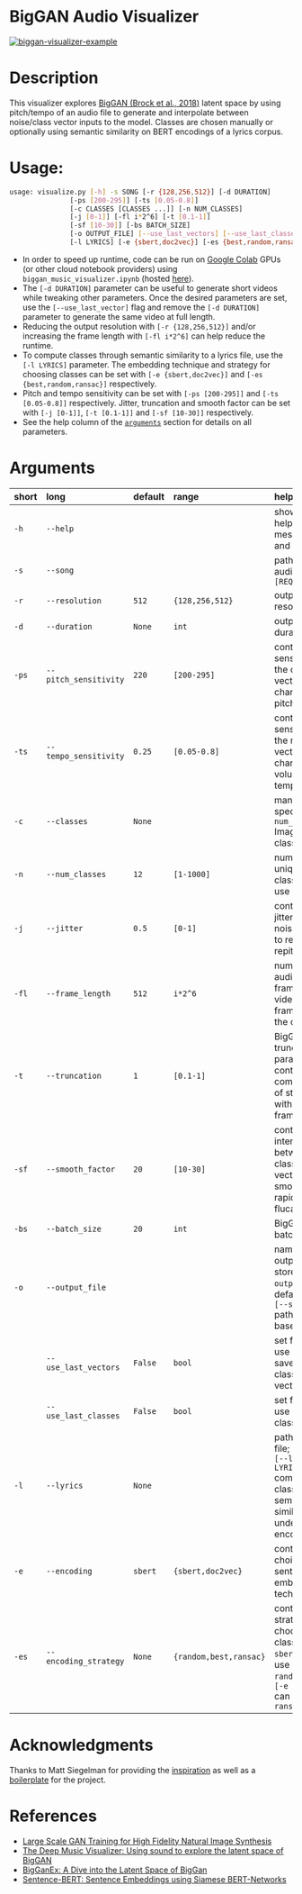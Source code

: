 BigGAN Audio Visualizer
=======
[![biggan-visualizer-example](https://res.cloudinary.com/marcomontalbano/image/upload/v1639287854/video_to_markdown/images/youtube--3m8v3Rt9-YE-c05b58ac6eb4c4700831b2b3070cd403.jpg)](https://www.youtube.com/watch?v=3m8v3Rt9-YE "biggan-visualizer-example")

# Description

This visualizer explores [BigGAN (Brock et al., 2018)](https://arxiv.org/abs/1809.11096) latent space by using pitch/tempo of an audio file to generate and interpolate between noise/class vector inputs to the model. Classes are chosen manually or optionally using semantic similarity on BERT encodings of a lyrics corpus.

# Usage:


```bash
usage: visualize.py [-h] -s SONG [-r {128,256,512}] [-d DURATION]
               [-ps [200-295]] [-ts [0.05-0.8]]
               [-c CLASSES [CLASSES ...]] [-n NUM_CLASSES]
               [-j [0-1]] [-fl i*2^6] [-t [0.1-1]]
               [-sf [10-30]] [-bs BATCH_SIZE]
               [-o OUTPUT_FILE] [--use_last_vectors] [--use_last_classes]
               [-l LYRICS] [-e {sbert,doc2vec}] [-es {best,random,ransac}]

```

- In order to speed up runtime, code can be run on [Google Colab](https://research.google.com/colaboratory/) GPUs (or other cloud notebook providers) using `biggan_music_visualizer.ipynb` (hosted [here](https://colab.research.google.com/github/rushk014/biggan-visualizer/blob/master/biggan_music_visualizer.ipynb)).
- The `[-d DURATION]` parameter can be useful to generate short videos while tweaking other parameters. Once the desired parameters are set, use the `[--use_last_vector]` flag and remove the `[-d DURATION]` parameter to generate the same video at full length.
- Reducing the output resolution with `[-r {128,256,512}]` and/or increasing the frame length with `[-fl i*2^6]` can help reduce the runtime.
- To compute classes through semantic similarity to a lyrics file, use the `[-l LYRICS]` parameter. The embedding technique and strategy for choosing classes can be set with `[-e {sbert,doc2vec}]` and `[-es {best,random,ransac}]` respectively.
- Pitch and tempo sensitivity can be set with  `[-ps [200-295]]` and `[-ts [0.05-0.8]]` respectively. Jitter, truncation and smooth factor can be set with `[-j [0-1]]`, `[-t [0.1-1]]` and `[-sf [10-30]]` respectively.
- See the help column of the [`arguments`](#arguments) section for details on all parameters.

# Arguments

|short|long|default|range|help|
| :--- | :--- | :--- | :--- | :--- |
|`-h`|`--help`|||show this help message and exit|
|`-s`|`--song`|||path to input audio file `[REQUIRED]`|
|`-r`|`--resolution`|`512`|`{128,256,512}`|output video resolution|
|`-d`|`--duration`|`None`|`int`|output video duration|
|`-ps`|`--pitch_sensitivity`|`220`|`[200-295]`|controls the sensitivity of the class vector to changes in pitch|
|`-ts`|`--tempo_sensitivity`|`0.25`|`[0.05-0.8]`|controls the sensitivity of the noise vector to changes in volume and tempo|
|`-c`|`--classes`|`None`||manually specify `[--num_classes]` ImageNet classes|
|`-n`|`--num_classes`|`12`|`[1-1000]`|number of unique classes to use|
|`-j`|`--jitter`|`0.5`|`[0-1]`|controls jitter of the noise vector to reduce repitition|
|`-fl`|`--frame_length`|`512`|`i*2^6`|number of audio frames to video frames in the output|
|`-t`|`--truncation`|`1`|`[0.1-1]`|BigGAN truncation parameter controls complexity of structure within frames|
|`-sf`|`--smooth_factor`|`20`|`[10-30]`|controls interpolation between class vectors to smooth rapid flucations|
|`-bs`|`--batch_size`|`20`|`int`|BigGAN batch_size|
|`-o`|`--output_file`|||name of output file stored in `output/`, defaults to `[--song]` path base_name|
||`--use_last_vectors`|`False`|`bool`|set flag to use previous saved class/noise vectors|
||`--use_last_classes`|`False`|`bool`|set flag to use previous classes|
|`-l`|`--lyrics`|`None`||path to lyrics file; setting `[--lyrics LYRICS]` computes classes by semantic similarity under BERT encodings|
|`-e`|`--encoding`|`sbert`|`{sbert,doc2vec}`|controls choice of sentence embeddings technique|
|`-es`|`--encoding_strategy`|`None`|`{random,best,ransac}`|controls strategy for choosing classes: `[-e sbert]` can use `best` or `random` while `[-e doc2vec]` can use `ransac`|

# Acknowledgments

Thanks to Matt Siegelman for providing the [inspiration](https://towardsdatascience.com/the-deep-music-visualizer-using-sound-to-explore-the-latent-space-of-biggan-198cd37dac9a) as well as a [boilerplate](https://github.com/msieg/deep-music-visualizer) for the project.

# References

- [Large Scale GAN Training for High Fidelity Natural Image Synthesis](https://arxiv.org/abs/1809.11096)
- [The Deep Music Visualizer: Using sound to explore the latent space of BigGAN](https://towardsdatascience.com/the-deep-music-visualizer-using-sound-to-explore-the-latent-space-of-biggan-198cd37dac9a)
- [BigGanEx: A Dive into the Latent Space of BigGan](https://thegradient.pub/bigganex-a-dive-into-the-latent-space-of-biggan/)
- [Sentence-BERT: Sentence Embeddings using Siamese BERT-Networks](https://arxiv.org/abs/1908.10084)
